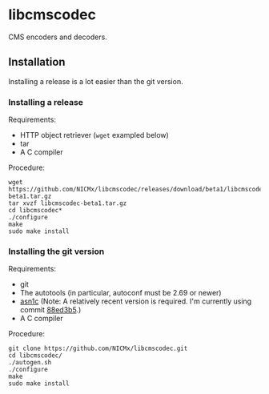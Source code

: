 # libcmscodec

CMS encoders and decoders.

## Installation

Installing a release is a lot easier than the git version.

### Installing a release

Requirements:

- HTTP object retriever (`wget` exampled below)
- tar
- A C compiler

Procedure:

```
wget https://github.com/NICMx/libcmscodec/releases/download/beta1/libcmscodec-beta1.tar.gz
tar xvzf libcmscodec-beta1.tar.gz
cd libcmscodec*
./configure
make
sudo make install
```

### Installing the git version

Requirements:

- git
- The autotools (in particular, autoconf must be 2.69 or newer)
- [asn1c](https://github.com/vlm/asn1c) (Note: A relatively recent version is required. I'm currently using commit [88ed3b5](https://github.com/vlm/asn1c/tree/88ed3b5cf012918bc1084b606b0624c45e0d2191).)
- A C compiler

Procedure:

```
git clone https://github.com/NICMx/libcmscodec.git
cd libcmscodec/
./autogen.sh
./configure
make
sudo make install
```
